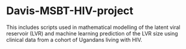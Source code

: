 # Davis-MSBT-HIV-project
This includes scripts used in mathematical modelling of the latent viral reservoir (LVR) and machine learning prediction of the LVR size using clinical data from a cohort of Ugandans living with HIV.
